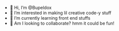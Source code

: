 - 👋 Hi, I’m @Bupeldox
- 👀 I’m interested in making lil creative code-y stuff
- 🌱 I’m currently learning front end stuffs
- 💞️ Am I looking to collaborate? hmm it could be fun!

<!---
Bupeldox/Bupeldox is a ✨ special ✨ repository because its `README.md` (this file) appears on your GitHub profile.
You can click the Preview link to take a look at your changes.
--->
